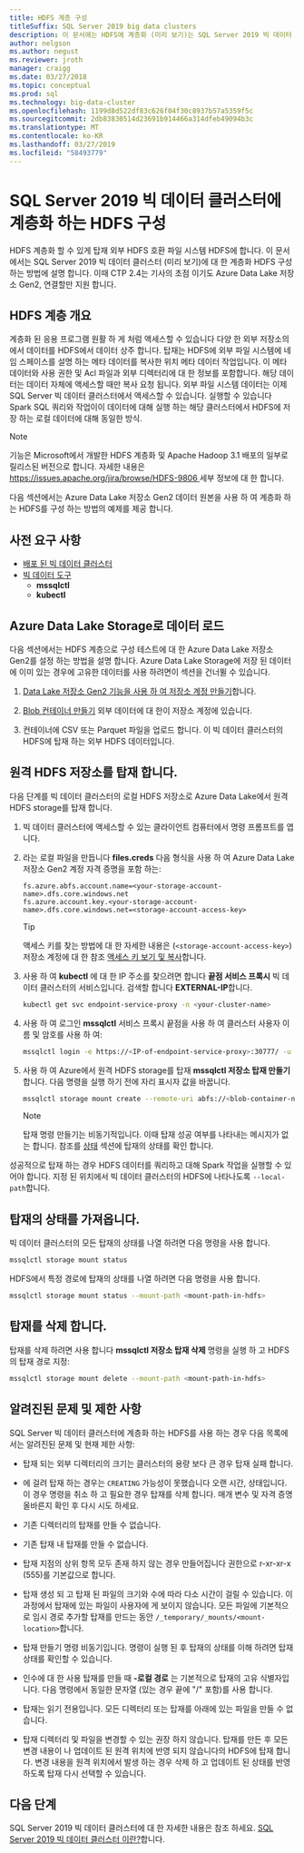```yaml
---
title: HDFS 계층 구성
titleSuffix: SQL Server 2019 big data clusters
description: 이 문서에는 HDFS에 계층화 (미리 보기)는 SQL Server 2019 빅 데이터 클러스터에서 HDFS에 외부 Azure 데이터 레이크 저장소 파일 시스템 탑재를 구성 하는 방법을 설명 합니다.
author: nelgson
ms.author: negust
ms.reviewer: jroth
manager: craigg
ms.date: 03/27/2018
ms.topic: conceptual
ms.prod: sql
ms.technology: big-data-cluster
ms.openlocfilehash: 1199d8d522df83c626f04f30c8937b57a5359f5c
ms.sourcegitcommit: 2db83830514d23691b914466a314dfeb49094b3c
ms.translationtype: MT
ms.contentlocale: ko-KR
ms.lasthandoff: 03/27/2019
ms.locfileid: "58493779"
---
```

# <a name="configure-hdfs-tiering-on-sql-server-2019-big-data-clusters"></a>SQL Server 2019 빅 데이터 클러스터에 계층화 하는 HDFS 구성

HDFS 계층화 할 수 있게 탑재 외부 HDFS 호환 파일 시스템 HDFS에 합니다. 이 문서에서는 SQL Server 2019 빅 데이터 클러스터 (미리 보기)에 대 한 계층화 HDFS 구성 하는 방법에 설명 합니다. 이때 CTP 2.4는 기사의 초점 이기도 Azure Data Lake 저장소 Gen2, 연결할만 지원 합니다.

## <a name="hdfs-tiering-overview"></a>HDFS 계층 개요

계층화 된 응용 프로그램 원활 하 게 처럼 액세스할 수 있습니다 다양 한 외부 저장소의에서 데이터를 HDFS에서 데이터 상주 합니다. 탑재는 HDFS에 외부 파일 시스템에 네임 스페이스를 설명 하는 메타 데이터를 복사한 위치 메타 데이터 작업입니다. 이 메타 데이터와 사용 권한 및 Acl 파일과 외부 디렉터리에 대 한 정보를 포함합니다. 해당 데이터는 데이터 자체에 액세스할 때만 복사 요청 됩니다. 외부 파일 시스템 데이터는 이제 SQL Server 빅 데이터 클러스터에서 액세스할 수 있습니다. 실행할 수 있습니다 Spark SQL 쿼리와 작업이이 데이터에 대해 실행 하는 해당 클러스터에서 HDFS에 저장 하는 로컬 데이터에 대해 동일한 방식.

> [!NOTE]
> 기능은 Microsoft에서 개발한 HDFS 계층화 및 Apache Hadoop 3.1 배포의 일부로 릴리스된 버전으로 합니다. 자세한 내용은 [ https://issues.apache.org/jira/browse/HDFS-9806 ](https://issues.apache.org/jira/browse/HDFS-9806) 세부 정보에 대 한 합니다.

다음 섹션에서는 Azure Data Lake 저장소 Gen2 데이터 원본을 사용 하 여 계층화 하는 HDFS를 구성 하는 방법의 예제를 제공 합니다.

## <a name="prerequisites"></a>사전 요구 사항

- [배포 된 빅 데이터 클러스터](deployment-guidance.md)
- [빅 데이터 도구](deploy-big-data-tools.md)
  - **mssqlctl**
  - **kubectl**

## <a id="load"></a> Azure Data Lake Storage로 데이터 로드

다음 섹션에서는 HDFS 계층으로 구성 테스트에 대 한 Azure Data Lake 저장소 Gen2를 설정 하는 방법을 설명 합니다. Azure Data Lake Storage에 저장 된 데이터에 이미 있는 경우에 고유한 데이터를 사용 하려면이 섹션을 건너뛸 수 있습니다.

1. [Data Lake 저장소 Gen2 기능을 사용 하 여 저장소 계정 만들기](https://docs.microsoft.com/azure/storage/blobs/data-lake-storage-quickstart-create-account)합니다.

1. [Blob 컨테이너 만들기](https://docs.microsoft.com/azure/storage/blobs/storage-quickstart-blobs-portal) 외부 데이터에 대 한이 저장소 계정에 있습니다.

1. 컨테이너에 CSV 또는 Parquet 파일을 업로드 합니다. 이 빅 데이터 클러스터의 HDFS에 탑재 하는 외부 HDFS 데이터입니다.

## <a id="mount"></a> 원격 HDFS 저장소를 탑재 합니다.

다음 단계를 빅 데이터 클러스터의 로컬 HDFS 저장소로 Azure Data Lake에서 원격 HDFS storage를 탑재 합니다.

1. 빅 데이터 클러스터에 액세스할 수 있는 클라이언트 컴퓨터에서 명령 프롬프트를 엽니다.

1. 라는 로컬 파일을 만듭니다 **files.creds** 다음 형식을 사용 하 여 Azure Data Lake 저장소 Gen2 계정 자격 증명을 포함 하는:

   ```text
   fs.azure.abfs.account.name=<your-storage-account-name>.dfs.core.windows.net
   fs.azure.account.key.<your-storage-account-name>.dfs.core.windows.net=<storage-account-access-key>
   ```

   > [!TIP]
   > 액세스 키를 찾는 방법에 대 한 자세한 내용은 (`<storage-account-access-key>`) 저장소 계정에 대 한 참조 [액세스 키 보기 및 복사](https://docs.microsoft.com/azure/storage/common/storage-account-manage?#view-and-copy-access-keys)합니다.

1. 사용 하 여 **kubectl** 에 대 한 IP 주소를 찾으려면 합니다 **끝점 서비스 프록시** 빅 데이터 클러스터의 서비스입니다. 검색할 합니다 **EXTERNAL-IP**합니다.

   ```bash
   kubectl get svc endpoint-service-proxy -n <your-cluster-name>
   ```

1. 사용 하 여 로그인 **mssqlctl** 서비스 프록시 끝점을 사용 하 여 클러스터 사용자 이름 및 암호를 사용 하 여:

   ```bash
   mssqlctl login -e https://<IP-of-endpoint-service-proxy>:30777/ -u <username> -p <password>
   ```

1. 사용 하 여 Azure에서 원격 HDFS storage를 탑재 **mssqlctl 저장소 탑재 만들기**합니다. 다음 명령을 실행 하기 전에 자리 표시자 값을 바꿉니다.

   ```bash
   mssqlctl storage mount create --remote-uri abfs://<blob-container-name>@<storage-account-name>.dfs.core.windows.net/ --mount-path /mounts/<mount-name> --credential-file <path-to-adls-credentials>/file.creds
   ```

   > [!NOTE]
   > 탑재 명령 만들기는 비동기적입니다. 이때 탑재 성공 여부를 나타내는 메시지가 없는 합니다. 참조를 [상태](#status) 섹션에 탑재의 상태를 확인 합니다.

성공적으로 탑재 하는 경우 HDFS 데이터를 쿼리하고 대해 Spark 작업을 실행할 수 있어야 합니다. 지정 된 위치에서 빅 데이터 클러스터의 HDFS에 나타나도록 `--local-path`합니다.

## <a id="status"></a> 탑재의 상태를 가져옵니다.

빅 데이터 클러스터의 모든 탑재의 상태를 나열 하려면 다음 명령을 사용 합니다.

```bash
mssqlctl storage mount status
```

HDFS에서 특정 경로에 탑재의 상태를 나열 하려면 다음 명령을 사용 합니다.

```bash
mssqlctl storage mount status --mount-path <mount-path-in-hdfs>
```

## <a id="delete"></a> 탑재를 삭제 합니다.

탑재를 삭제 하려면 사용 합니다 **mssqlctl 저장소 탑재 삭제** 명령을 실행 하 고 HDFS의 탑재 경로 지정:

```bash
mssqlctl storage mount delete --mount-path <mount-path-in-hdfs>
```

## <a id="issues"></a> 알려진된 문제 및 제한 사항

SQL Server 빅 데이터 클러스터에 계층화 하는 HDFS를 사용 하는 경우 다음 목록에서는 알려진된 문제 및 현재 제한 사항:

- 탑재 되는 외부 디렉터리의 크기는 클러스터의 용량 보다 큰 경우 탑재 실패 합니다.

- 에 걸려 탑재 하는 경우는 `CREATING` 가능성이 못했습니다 오랜 시간, 상태입니다. 이 경우 명령을 취소 하 고 필요한 경우 탑재를 삭제 합니다. 매개 변수 및 자격 증명 올바른지 확인 후 다시 시도 하세요.

- 기존 디렉터리의 탑재를 만들 수 없습니다.

- 기존 탑재 내 탑재를 만들 수 없습니다.

- 탑재 지점의 상위 항목 모두 존재 하지 않는 경우 만들어집니다 권한으로 r-xr-xr-x (555)를 기본값으로 합니다.

- 탑재 생성 되 고 탑재 된 파일의 크기와 수에 따라 다소 시간이 걸릴 수 있습니다. 이 과정에서 탑재에 있는 파일이 사용자에 게 보이지 않습니다. 모든 파일에 기본적으로 임시 경로 추가할 탑재를 만드는 동안 `/_temporary/_mounts/<mount-location>`합니다.

- 탑재 만들기 명령 비동기입니다. 명령이 실행 된 후 탑재의 상태를 이해 하려면 탑재 상태를 확인할 수 있습니다.

- 인수에 대 한 사용 탑재를 만들 때 **-로컬 경로** 는 기본적으로 탑재의 고유 식별자입니다. 다음 명령에서 동일한 문자열 (있는 경우 끝에 "/" 포함)를 사용 합니다.

- 탑재는 읽기 전용입니다. 모든 디렉터리 또는 탑재를 아래에 있는 파일을 만들 수 없습니다.

- 탑재 디렉터리 및 파일을 변경할 수 있는 권장 하지 않습니다. 탑재를 만든 후 모든 변경 내용이 나 업데이트 된 원격 위치에 반영 되지 않습니다의 HDFS에 탑재 합니다. 변경 내용을 원격 위치에서 발생 하는 경우 삭제 하 고 업데이트 된 상태를 반영 하도록 탑재 다시 선택할 수 있습니다.

## <a name="next-steps"></a>다음 단계

SQL Server 2019 빅 데이터 클러스터에 대 한 자세한 내용은 참조 하세요. [SQL Server 2019 빅 데이터 클러스터 이란?](big-data-cluster-overview.md)합니다.
